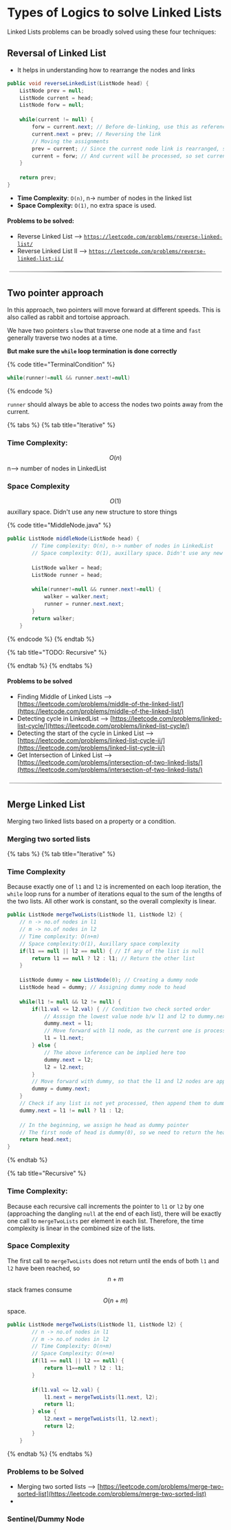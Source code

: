 # Types of Logics to solve Linked Lists

Linked Lists problems can be broadly solved using these four techniques:

## Reversal of Linked List

* It helps in understanding how to rearrange the nodes and links

```java
public void reverseLinkedList(ListNode head) {
    ListNode prev = null;
    ListNode current = head;
    ListNode forw = null;
    
    while(current != null) {
        forw = current.next; // Before de-linking, use this as reference
        current.next = prev; // Reversing the link
        // Moving the assignments
        prev = current; // Since the current node link is rearranged, set prev as current node
        current = forw; // And current will be processed, so set current as unlinked forw
    }
    
    return prev;
}
```

* **Time Complexity**: `O(n)`, n-> number of nodes in the linked list
* **Space Complexity:** `O(1)`, no extra space is used.

#### Problems to be solved:

* Reverse Linked List --> [`https://leetcode.com/problems/reverse-linked-list/`](https://leetcode.com/problems/reverse-linked-list/)
* Reverse Linked List II --> [`https://leetcode.com/problems/reverse-linked-list-ii/`](https://leetcode.com/problems/reverse-linked-list-ii/)

<img src="../.gitbook/assets/file.excalidraw (2).svg" alt="" class="gitbook-drawing">

## Two pointer approach

In this approach, two pointers will move forward at different speeds. This is also called as rabbit and tortoise approach.

We have two pointers `slow` that traverse one node at a time and `fast` generally traverse two nodes at a time.&#x20;

**But make sure the `while` loop termination is done correctly**

{% code title="TerminalCondition" %}
```java
while(runner!=null && runner.next!=null)
```
{% endcode %}

`runner` should always be able to access the nodes two points away from the current. &#x20;

{% tabs %}
{% tab title="Iterative" %}
### Time Complexity:

$$O(n)$$ n--> number of nodes in LinkedList

### Space Complexity

$$O(1)$$ auxillary space. Didn't use any new structure to store things

{% code title="MiddleNode.java" %}
```java
public ListNode middleNode(ListNode head) {
        // Time complexity: O(n), n-> number of nodes in LinkedList
        // Space complexity: O(1), auxillary space. Didn't use any new structure to store things
        
        ListNode walker = head;
        ListNode runner = head;

        while(runner!=null && runner.next!=null) {
            walker = walker.next;
            runner = runner.next.next;
        }
        return walker;
    }
```
{% endcode %}
{% endtab %}

{% tab title="TODO: Recursive" %}

{% endtab %}
{% endtabs %}

#### Problems to be solved

* Finding Middle of Linked Lists --> [https://leetcode.com/problems/middle-of-the-linked-list/](https://leetcode.com/problems/middle-of-the-linked-list/)
* Detecting cycle in LinkedList --> [https://leetcode.com/problems/linked-list-cycle/](https://leetcode.com/problems/linked-list-cycle/)
* Detecting the start of the cycle in Linked List --> [https://leetcode.com/problems/linked-list-cycle-ii/](https://leetcode.com/problems/linked-list-cycle-ii/)
* Get Intersection of Linked List   --> [https://leetcode.com/problems/intersection-of-two-linked-lists/](https://leetcode.com/problems/intersection-of-two-linked-lists/)                                                                                                                                                                                                                                                                                                                                                                                                                                                                                                                                                                                                                                                                                                                                                                                                                                                                                                                                                                                                                                                                                                                                                                                                                                                                                                                                                                                                                                                                                                                                                                                                                                                                                                                                                                                                                                                                                                                                                                                                                                                                                                                                                                                                                                                                                                                                                                                                                                                                                                                                                                                                                                                                                                                                                                                                                                                                                                                                                                                                                                                                                                                                                                                                                                                                                                                                                                                                                                                                                                                                                                                                                                                                                                                                                                                                                                                                                                                                                                                                                                                                                                                                                                       &#x20;

<img src="../.gitbook/assets/file.excalidraw (2).svg" alt="" class="gitbook-drawing">

## Merge Linked List

Merging two linked lists based on a property or a condition.

### Merging two sorted lists

{% tabs %}
{% tab title="Iterative" %}
### Time Complexity

Because exactly one of `l1` and `l2` is incremented on each loop iteration, the `while` loop runs for a number of iterations equal to the sum of the lengths of the two lists. All other work is constant, so the overall complexity is linear.

```java
public ListNode mergeTwoLists(ListNode l1, ListNode l2) {
    // n -> no.of nodes in l1
    // m -> no.of nodes in l2
    // Time complexity: O(n+m)
    // Space complexity:O(1), Auxillary space complexity
    if(l1 == null || l2 == null) { // If any of the list is null
        return l1 == null ? l2 : l1; // Return the other list
    }
    
    ListNode dummy = new ListNode(0); // Creating a dummy node
    ListNode head = dummy; // Assigning dummy node to head
    
    while(l1 != null && l2 != null) {
        if(l1.val <= l2.val) { // Condition two check sorted order
            // Asssign the lowest value node b/w l1 and l2 to dummy.next
            dummy.next = l1; 
            // Move forward with l1 node, as the current one is processed
            l1 = l1.next; 
        } else {
            // The above inference can be implied here too
            dummy.next = l2;
            l2 = l2.next;
        }
        // Move forward with dummy, so that the l1 and l2 nodes are appended
        dummy = dummy.next;
    }
    // Check if any list is not yet processed, then append them to dummy
    dummy.next = l1 != null ? l1 : l2;
    
    // In the beginning, we assign he head as dummy pointer
    // The first node of head is dummy(0), so we need to return the head.next
    return head.next;
}
```
{% endtab %}

{% tab title="Recursive" %}
### Time Complexity:

Because each recursive call increments the pointer to `l1` or `l2` by one (approaching the dangling `null` at the end of each list), there will be exactly one call to `mergeTwoLists` per element in each list. Therefore, the time complexity is linear in the combined size of the lists.

### Space Complexity

The first call to `mergeTwoLists` does not return until the ends of both `l1` and `l2` have been reached, so $$n+m$$ stack frames consume  $$O(n+m)$$ space.



```java
public ListNode mergeTwoLists(ListNode l1, ListNode l2) {
        // n -> no.of nodes in l1
        // m -> no.of nodes in l2
        // Time Complexity: O(n+m)
        // Space Complexity: O(n+m)
        if(l1 == null || l2 == null) {
            return l1==null ? l2 : l1;
        }
        
        if(l1.val <= l2.val) {
            l1.next = mergeTwoLists(l1.next, l2);
            return l1;
        } else {
            l2.next = mergeTwoLists(l1, l2.next);
            return l2;
        }
    }
```
{% endtab %}
{% endtabs %}

### Problems to be Solved

* Merging two sorted lists --> [https://leetcode.com/problems/merge-two-sorted-list](https://leetcode.com/problems/merge-two-sorted-list)
*

### Sentinel/Dummy Node
